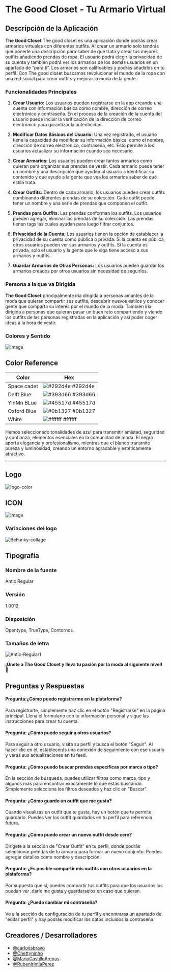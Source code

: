# The Good Closet - Tu Armario Virtual

## Descripción de la Aplicación

**The Good Closet** The good closet es una aplicación donde podrás crear armarios virtuales con diferentes outfits.
Al crear un armario solo tendrás que ponerle una descripción para saber de qué trata y crear tus mejores outfits añadiendo prendas de ropa.
El usuario podrá elegir la privacidad de su cuenta y también podrá ver los armarios de los demás usuarios en un apartado de “para ti”.
Los armarios son calificables y podrás añadirlos en tu perfil.
Con The good closet buscamos revolucionar el mundo de la ropa con una red social para crear outfits y mejorar la moda de la gente.

### Funcionalidades Principales

1. **Crear Usuario:** Los usuarios pueden registrarse en la app creando una cuenta con información básica como nombre, dirección de correo electrónico y contraseña. En el proceso de la creación de la cuenta del usuario puede incluir la verificación de la dirección de correo electrónico para garantizar la autenticidad.

2. **Modificar Datos Básicos del Usuario:** Una vez registrado, el usuario tiene la capacidad de modificar su información básica, como el nombre, dirección de correo electrónico, contraseña, etc. Esto permite a los usuarios actualizar su información cuando sea necesario.

3. **Crear Armarios:** Los usuarios pueden crear tantos armarios como quieran para organizar sus prendas de vestir. Cada armario puede tener un nombre y una descripción que ayuden al usuario a identificar su contenido y que ayude a la gente que vea los armarios saber de qué estilo trata.

4. **Crear Outfits:** Dentro de cada armario, los usuarios pueden crear outfits combinando diferentes prendas de su colección. Cada outfit puede tener un nombre y una serie de prendas que componen el outfit.
  
5. **Prendas para Outfits:** Las prendas conforman los outfits. Los usuarios pueden agregar, eliminar las prendas de su colección. Las prendas tienen tags las cuales ayudan para luego filtrar conjuntos.

6. **Privacidad de la Cuenta:** Los usuarios tienen la opción de establecer la privacidad de su cuenta como pública o privada. Si la cuenta es pública, otros usuarios pueden ver sus armarios y outfits. Si la cuenta es privada, solo el usuario y la gente que le siga tiene acceso a sus armarios y outfits.

7. **Guardar Armarios de Otras Personas:** Los usuarios pueden guardar los armarios 	creados por otros usuarios sin necesidad de seguirlos.

### Persona a la que va Dirigida

**The Good Closet** principalmente iría dirigida a personas amantes de la moda que quieran compartir sus outfits, descubrir nuevos estilos y conocer gente que comparta su interés por el mundo de la moda.
También iría dirigida a personas que quieran pasar un buen rato compartiendo y viendo los outfits de las personas registradas en la aplicación y así poder coger ideas a la hora de vestir.


### Colores y Sentido
![image](https://github.com/Chettyninho/ClosetLogic/assets/132547532/60ba5141-ad70-4132-b6a3-41646bb9de65)


## Color Reference

| Color             | Hex                                                                |
| ----------------- | ------------------------------------------------------------------ |
| Space cadet | ![#292d4e](https://via.placeholder.com/10/292d4e?text=+) #292d4e |
| Delft Blue | ![#393d66](https://via.placeholder.com/10/393d66?text=+) #393d66 |
| YlnMn BLue | ![#45517d](https://via.placeholder.com/10/45517d?text=+) #45517d |
| Oxford Blue | ![#0b1327](https://via.placeholder.com/10/0b1327?text=+) #0b1327 |
| White | ![#ffffff](https://via.placeholder.com/10/ffffff?text=+) #ffffff |





Hemos seleccionado tonalidades de azul para transmitir amistad, seguridad y confianza, elementos esenciales en la comunidad de moda. El negro aporta elegancia y profesionalismo, mientras que el blanco transmite pureza y luminosidad, creando un entorno agradable y estéticamente atractivo.

---

## Logo
![logo-color](https://github.com/Chettyninho/ClosetLogic/assets/132547532/f4f79357-6857-45f9-b819-65e04ac5ad73)

## ICON
![image](https://github.com/Chettyninho/ClosetLogic/assets/132547532/7fe08bec-fbc7-46b8-a5eb-8945bfea0145)

### Variaciones del logo
![BeFunky-collage](https://github.com/Chettyninho/ClosetLogic/assets/132547532/d3c47529-e8f8-4936-b1ab-90b9ec2762ca)
## Tipografia
### Nombre de la fuente 
  Antic Regular
### Versión
  1.0012.
### Disposición
 Opentype, TrueType, Contornos.
 
### Tamaños de letra
![Antic-Regular1](https://github.com/Chettyninho/ClosetLogic/assets/132547532/e8783c50-e3ee-43df-8803-5f644d85e84c)




 
**¡Únete a The Good Closet y lleva tu pasión por la moda al siguiente nivel!** 🌟

## Preguntas y Respuestas

#### Pregunta:¿Cómo puedo registrarme en la plataforma?

Para registrarte, simplemente haz clic en el botón "Registrarse" en la página principal. Llena el formulario con tu información personal y sigue las instrucciones para crear tu cuenta.

#### Pregunta: ¿Cómo puedo seguir a otros usuarios?

Para seguir a otro usuario, visita su perfil y busca el botón "Seguir". Al hacer clic en él, establecerás una conexión de seguimiento con ese usuario y verás sus actualizaciones en tu feed.

#### Pregunta: ¿Cómo puedo buscar prendas específicas por marca o tipo?

En la sección de búsqueda, puedes utilizar filtros como marca, tipo y algunos más para encontrar exactamente lo que estás buscando. Simplemente selecciona los filtros deseados y haz clic en "Buscar".

#### Pregunta: ¿Cómo guardo un outfit que me gusta?

Cuando visualizas un outfit que te gusta, hay un botón que te permite guardarlo. Puedes ver los outfit guardados en tu perfil para referencia futura.

#### Pregunta: ¿Cómo puedo crear un nuevo outfit desde cero?

Dirígete a la sección de "Crear Outfit" en tu perfil, donde podrás seleccionar prendas de tu armario para formar un nuevo conjunto. Puedes agregar detalles como nombre y descripción.
 
#### Pregunta: ¿Es posible compartir mis outfits con otros usuarios en la plataforma?

Por supuesto que si, puedes compartir tus outfits para que los usuarios los puedan ver ,darle me gusta y guardarselos en caso que quieran.


#### Pregunta: ¿Puedo cambiar mi contraseña?

Ve a la sección de configuración de tu perfil y encontraras un apartado de "editar perfil" y hay podrás modificar los datos incluidos la contraseña.


## Creadores / Desarrolladores
- [@carloosbravo](https://www.github.com/carloosbravo)
- [@Chettyninho](https://www.github.com/Chettyninho)
- [@MarioCastilloArenas](https://www.github.com/MarioCastilloArenas)
- [@RubenIrimiaPerez](https://www.github.com/RubenIrimiaPerez)
